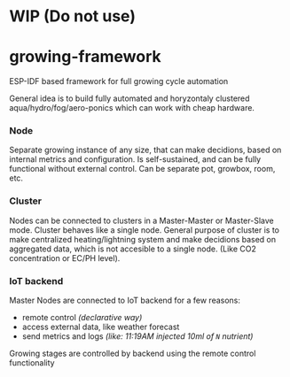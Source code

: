 # WIP (Do not use)

# growing-framework
ESP-IDF based framework for full growing cycle automation

General idea is to build fully automated and horyzontaly clustered aqua/hydro/fog/aero-ponics which can work with cheap hardware.

### Node
Separate growing instance of any size, that can make decidions, based on internal metrics and configuration.
Is self-sustained, and can be fully functional without external control.
Can be separate pot, growbox, room, etc.

### Cluster
Nodes can be connected to clusters in a Master-Master or Master-Slave mode.
Cluster behaves like a single node.
General purpose of cluster is to make centralized heating/lightning system and make decidions based on aggregated data, which is not accesible to a single node. (Like CO2 concentration or EC/PH level).


### IoT backend
Master Nodes are connected to IoT backend for a few reasons:
* remote control _(declarative way)_
* access external data, like weather forecast
* send metrics and logs _(like: 11:19AM injected 10ml of `N` nutrient)_

Growing stages are controlled by backend using the remote control functionality
